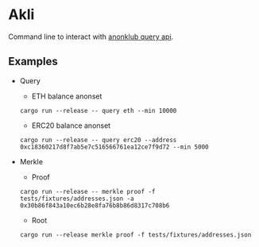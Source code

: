 # Akli

Command line to interact with [anonklub query api](https://query.anonklub.xyz).

## Examples

- Query

  - ETH balance anonset

  ```shell
  cargo run --release -- query eth --min 10000
  ```

  - ERC20 balance anonset

  ```shell
  cargo run --release -- query erc20 --address 0xc18360217d8f7ab5e7c516566761ea12ce7f9d72 --min 5000
  ```

- Merkle
  - Proof
  ```shell
  cargo run --release -- merkle proof -f tests/fixtures/addresses.json -a 0x30b86f843a10ec6b28e8fa76b8b86d8317c708b6
  ```
  - Root
  ```shell
  cargo run --release merkle proof -f tests/fixtures/addresses.json
  ```
